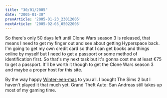 ```yaml
---
title: "30/01/2005"
date: "2005-01-30"
prevArticle: '2005-01-23_23012005'
nextArticle: '2005-02-05_05022005'
---
```

So there's only 50 days left until Clone Wars season 3 is released, that means I need to get my finger out and see about getting Hyperspace back. I'm going to get my own credit card so that I can get books and things online by myself but I need to get a passport or some method of identification first. So that's my next task but it's gonna cost me at least &#8364;75 to get a passport. It'll be worth it though to get the Clone Wars season 3 and maybe a proper host for this site.

By the way happy [Winter-een-mas](http://www.wintereenmas.com/) to you all. I bought The Sims 2 but I haven't played it that much yet. Grand Theft Auto: San Andreas still takes up most of my gaming time.